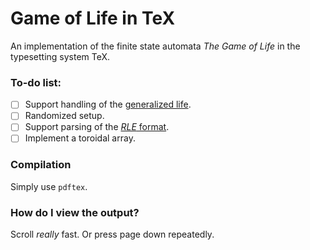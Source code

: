 # Game of Life in TeX
An implementation of the finite state automata *The Game of Life* in the typesetting system TeX.

### To-do list:
- [ ] Support handling of the [generalized life](https://en.wikipedia.org/wiki/Life-like_cellular_automaton#Notation_for_rules).
- [ ] Randomized setup.
- [ ] Support parsing of the [*RLE* format](https://www.conwaylife.com/wiki/Run_Length_Encoded).
- [ ] Implement a toroidal array.

### Compilation
Simply use `pdftex`.

### How do I view the output?
Scroll *really* fast. Or press page down repeatedly.